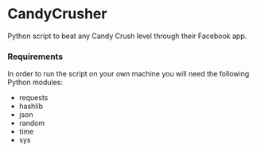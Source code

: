 # CandyCrusher
Python script to beat any Candy Crush level through their Facebook app.

### Requirements
In order to run the script on your own machine you will need the following Python modules:
* requests
* hashlib
* json
* random
* time
* sys
 
